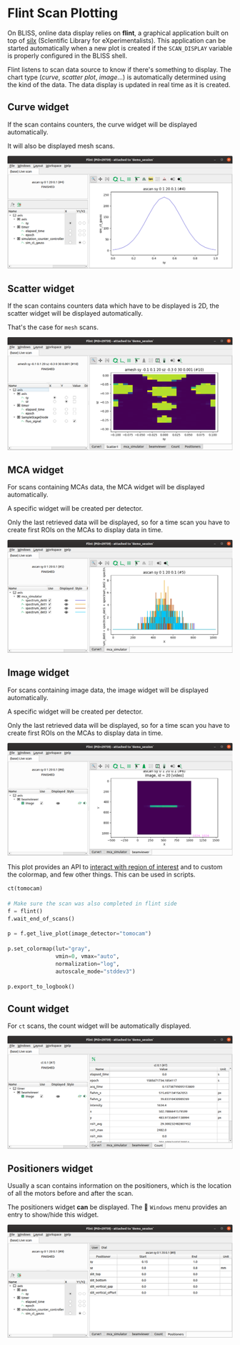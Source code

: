 # Flint Scan Plotting

On BLISS, online data display relies on **flint**, a graphical application built
on top of [silx][1] (ScIentific Library for eXperimentalists).
This application can be started automatically when a new plot is created if the
`SCAN_DISPLAY` variable is properly configured in the BLISS shell.

Flint listens to scan data source to know if there's something to display.
The chart type (*curve*, *scatter plot*, *image*...) is automatically determined
using the kind of the data. The data display is updated in real time as it is
created.

## Curve widget

If the scan contains counters, the curve widget will be displayed automatically.

It will also be displayed mesh scans.

![Flint screenshot](img/flint-curve-widget.png)

## Scatter widget

If the scan contains counters data which have to be displayed is 2D, the
scatter widget will be displayed automatically.

That's the case for `mesh` scans.

![Flint screenshot](img/flint-scatter-widget.png)

## MCA widget

For scans containing MCAs data, the MCA widget will be displayed automatically.

A specific widget will be created per detector.

Only the last retrieved data will be displayed, so for a time scan you have to
create first ROIs on the MCAs to display data in time.

![Flint screenshot](img/flint-mca-widget.png)

## Image widget

For scans containing image data, the image widget will be displayed automatically.

A specific widget will be created per detector.

Only the last retrieved data will be displayed, so for a time scan you have to
create first ROIs on the MCAs to display data in time.

![Flint screenshot](img/flint-image-widget.png)

This plot provides an API to [interact with region of interest](flint_interaction.md)
and to custom the colormap, and few other things. This can be used in scripts.

```python
ct(tomocam)

# Make sure the scan was also completed in flint side
f = flint()
f.wait_end_of_scans()

p = f.get_live_plot(image_detector="tomocam")

p.set_colormap(lut="gray",
               vmin=0, vmax="auto",
               normalization="log",
               autoscale_mode="stddev3")

p.export_to_logbook()
```

## Count widget

For `ct` scans, the count widget will be automatically displayed.

![Flint screenshot](img/flint-count-widget.png)

## Positioners widget

Usually a scan contains information on the positioners, which is the location
of all the motors before and after the scan.

The positioners widget **can** be displayed. The 📜 `Windows` menu provides an
entry to show/hide this widget.

![Flint screenshot](img/flint-positioners-widget.png)

[1]: http://silx.org
